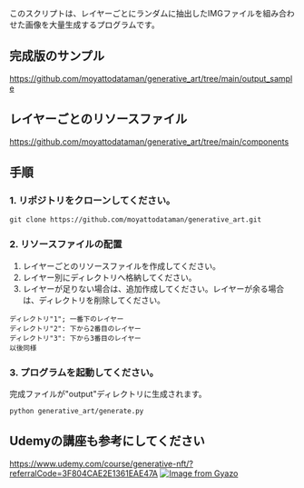 このスクリプトは、レイヤーごとにランダムに抽出したIMGファイルを組み合わせた画像を大量生成するプログラムです。

## 完成版のサンプル
https://github.com/moyattodataman/generative_art/tree/main/output_sample

## レイヤーごとのリソースファイル
https://github.com/moyattodataman/generative_art/tree/main/components

## 手順

### 1. リポジトリをクローンしてください。

```
git clone https://github.com/moyattodataman/generative_art.git
```

### 2. リソースファイルの配置

1. レイヤーごとのリソースファイルを作成してください。
2. レイヤー別にディレクトリへ格納してください。
3. レイヤーが足りない場合は、追加作成してください。レイヤーが余る場合は、ディレクトリを削除してください。

```
ディレクトリ"1"; 一番下のレイヤー
ディレクトリ"2": 下から2番目のレイヤー
ディレクトリ"3": 下から3番目のレイヤー
以後同様
```

### 3. プログラムを起動してください。
完成ファイルが"output"ディレクトリに生成されます。

```
python generative_art/generate.py
```

## Udemyの講座も参考にしてください
https://www.udemy.com/course/generative-nft/?referralCode=3F804CAE2E1361EAE47A
[![Image from Gyazo](https://i.gyazo.com/e0919ba0bb9d18521c939ab8d0e38e25.png)](https://gyazo.com/e0919ba0bb9d18521c939ab8d0e38e25)

